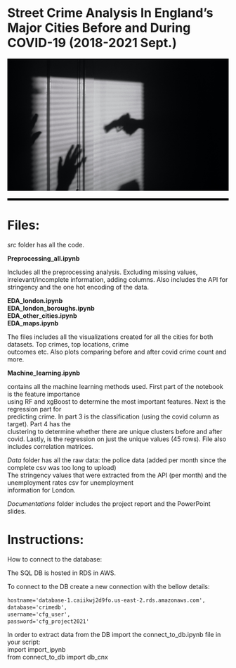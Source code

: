 
# Street Crime Analysis In England’s Major Cities Before and During COVID-19 (2018-2021 Sept.)
</p>
<p align="center">
  <img src="visualizations/crime.jpg" width="700" height="300" title="England Street Crime Analysis">
</p>
<hr style="border:2px solid black"> </hr>

# Files: <br>

*src* folder has all the code. <br>

**Preprocessing_all.ipynb** <br>

Includes all the preprocessing analysis. Excluding missing values, irrelevant/incomplete information, adding columns.
Also includes the API for stringency and the one hot encoding of the data.


**EDA_london.ipynb** <br>
**EDA_london_boroughs.ipynb** <br>
**EDA_other_cities.ipynb** <br>
**EDA_maps.ipynb** <br>

The files includes all the visualizations created for all the cities for both datasets. Top crimes, top locations, crime <br>
outcomes etc. Also plots comparing before and after covid crime count and more. <br>

**Machine_learning.ipynb** <br>

contains all the machine learning methods used. First part of the notebook is the feature importance <br>
using RF and xgBoost to determine the most important features. Next is the regression part for <br>
predicting crime. In part 3 is the classification (using the covid column as target). Part 4 has the <br>
clustering to determine whether there are unique clusters before and after covid. Lastly, is the regression on just the 
unique values (45 rows). File also includes correlation matrices. <br>

*Data* folder has all the raw data: the police data (added per month since the complete csv was too long to upload) <br>
The stringency values that were extracted from the API (per month) and the unemployment rates csv for unemployment <br>
information for London. <br>

*Documentations* folder includes the project report and the PowerPoint slides.

# Instructions: <br>

How to connect to the database: <br>

The SQL DB is hosted in RDS in AWS. <br>

To connect to the DB create a new connection with the bellow details: <br>

    hostname='database-1.caiikwj2d9fo.us-east-2.rds.amazonaws.com', 
    database='crimedb', 
    username='cfg_user', 
    password='cfg_project2021' 

In order to extract data from the DB import the connect_to_db.ipynb file in your script: <br>
    import import_ipynb <br>
    from connect_to_db import db_cnx <br>



